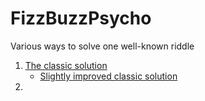 # FizzBuzzPsycho

Various ways to solve one well-known riddle

1. [The classic solution](src/fbz_classic.dart)
   * [Slightly improved classic solution](src/fbz_classic_1.dart)
2. 
